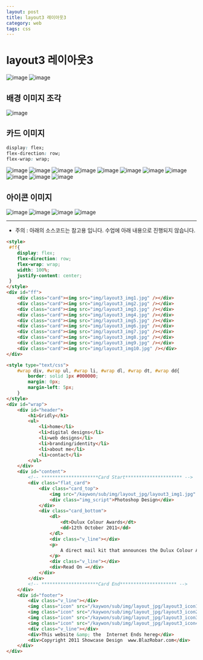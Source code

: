 ```yaml
---
layout: post
title: layout3 레이아웃3
category: web
tags: css
---
```


# layout3 레이아웃3

![image](https://github.com/gunug/gunug.github.io/assets/52345276/22e46a2c-52b1-41e0-b3c3-0009dffdf1be)
![image](https://github.com/gunug/gunug.github.io/assets/52345276/70911424-ab12-4297-a498-0eeb43b8de7a)


## 배경 이미지 조각
![image](https://github.com/gunug/gunug.github.io/assets/52345276/bec58e46-653b-4a14-9339-2a08e31c8c7e)

## 카드 이미지

```css
display: flex;
flex-direction: row;
flex-wrap: wrap;
```
![image](https://github.com/gunug/gunug.github.io/assets/52345276/c5b084c1-84e5-40cd-ad7c-81493e1ac919)
![image](https://github.com/gunug/gunug.github.io/assets/52345276/d0c7e6dd-00fe-4d1a-a6c4-3f9b9dcfcdde)
![image](https://github.com/gunug/gunug.github.io/assets/52345276/0693c8cd-7f53-4087-b69b-695abca059c3)
![image](https://github.com/gunug/gunug.github.io/assets/52345276/6917312f-7d34-45aa-8e22-b0069b388a43)
![image](https://github.com/gunug/gunug.github.io/assets/52345276/c4fcdf4e-fb7f-470e-b1d1-c86574088efa)
![image](https://github.com/gunug/gunug.github.io/assets/52345276/7b504e3d-4cd4-4ffc-a265-8378c2ff3da0)
![image](https://github.com/gunug/gunug.github.io/assets/52345276/e3021b39-6b3d-4918-ae53-d35850e28b6c)
![image](https://github.com/gunug/gunug.github.io/assets/52345276/59965b0a-8340-45e0-899b-d62462fbeaa2)
![image](https://github.com/gunug/gunug.github.io/assets/52345276/5c8a70ee-cd76-4509-8c99-96ed35134c13)
![image](https://github.com/gunug/gunug.github.io/assets/52345276/6978d96b-0547-4917-9947-defbab143d04)
![image](https://github.com/gunug/gunug.github.io/assets/52345276/762a9d3b-e0d8-4d7f-a2b4-a185529d56b3)

## 아이콘 이미지
![image](https://github.com/gunug/gunug.github.io/assets/52345276/d71f250a-d8e2-44c1-a254-eaf13113db1b)
![image](https://github.com/gunug/gunug.github.io/assets/52345276/251c58d4-4543-4c37-9bef-862a2dc8f9f4)
![image](https://github.com/gunug/gunug.github.io/assets/52345276/2a2fef93-fc53-40ac-9ebc-0d052b75168d)
![image](https://github.com/gunug/gunug.github.io/assets/52345276/2212e331-a92a-462a-8347-eaf6b4a3b81e)

---

* 주의 : 아래의 소스코드는 참고용 입니다. 수업에 아래 내용으로 진행되지 않습니다.

```html
<style>
 #ff{
    display: flex;
    flex-direction: row;
    flex-wrap: wrap;
    width: 100%;
    justify-content: center;
 }
</style>
<div id="ff">
    <div class="card"><img src="img/layout3_img1.jpg" /></div>
    <div class="card"><img src="img/layout3_img2.jpg" /></div>
    <div class="card"><img src="img/layout3_img3.jpg" /></div>
    <div class="card"><img src="img/layout3_img4.jpg" /></div>
    <div class="card"><img src="img/layout3_img5.jpg" /></div>
    <div class="card"><img src="img/layout3_img6.jpg" /></div>
    <div class="card"><img src="img/layout3_img7.jpg" /></div>
    <div class="card"><img src="img/layout3_img8.jpg" /></div>
    <div class="card"><img src="img/layout3_img9.jpg" /></div>
    <div class="card"><img src="img/layout3_img10.jpg" /></div>
</div>
```

```html
<style type="text/css">
	#wrap div, #wrap ul, #wrap li, #wrap dl, #wrap dt, #wrap dd{
		border: solid 1px #000000;
		margin: 0px;
		margin-left: 5px;
	}
</style>
<div id="wrap">
	<div id="header">
		<h1>Gridly</h1>
		<ul>
			<li>home</li>
			<li>digital designs</li>
			<li>web designs</li>
			<li>branding/identity</li>
			<li>about me</li>
			<li>contact</li>
		</ul>
	</div>
	<div id="content">
		<!-- *********************Card Start********************* -->
		<div class="flat_card">
			<div class="card_top">
				<img src="/kaywon/sub/img/layout_jpg/layout3_img1.jpg" />
				<div class="img_script">Photoshop Design</div>
			</div>
			<div class="card_bottom">
				<dl>
					<dt>Dulux Colour Awards</dt>
					<dd>12th October 2011</dd>
				</dl>
				<div class="v_line"></div>
				<p>
					A direct mail kit that announces the Dulux Colour Awards Competition has commenced. A collection of posters showing the famous colours of history, advertises you add your own colours to history.
				</p>
				<div class="v_line"></div>
				<div>Read On →</div>
			</div>
		</div>
		<!-- *********************Card End********************* -->
	</div>
	<div id="footer">
		<div class="v_line"></div>
		<img class="icon" src="/kaywon/sub/img/layout_jpg/layout3_icon1.png" />
		<img class="icon" src="/kaywon/sub/img/layout_jpg/layout3_icon2.png" />
		<img class="icon" src="/kaywon/sub/img/layout_jpg/layout3_icon3.png" />
		<img class="icon" src="/kaywon/sub/img/layout_jpg/layout3_icon4.png" />
		<div class="v_line"></div>
		<div>This website &amp; the  Internet Ends hereg</div>
		<div>Copyright 2011 Showcase Design  www.BlazRobar.com</div>
	</div>
</div>
```

